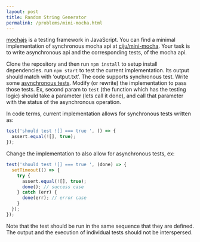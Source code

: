 ```yaml
---
layout: post
title: Random String Generator
permalink: /problems/mini-mocha.html
---
```



[mochajs](http://mochajs.org/) is a testing framework in JavaScript. You can find a minimal implementation of synchronous mocha api at [ciju/mini-mocha](https://github.com/ciju/mini-mocha). Your task is to write asynchronous api and the corresponding tests, of the mocha api.

Clone the repository and then run `npm install` to setup install dependencies. run `npm start` to test the current implementation. Its output should match with ‘output.txt’. The code supports synchronous test. Write some [asynchronous tests](http://mochajs.org/#asynchronous-code). Modify (or rewrite) the implementation to pass those tests. Ex, second param to `test` (the function which has the testing logic) should take a parameter (lets call it done), and call that parameter with the status of the asynchronous operation.

In code terms, current implementation allows for synchronous tests written as:

```javascript
test('should test ![] === true ', () => {
  assert.equal(![], true);
});
```

Change the implementation to also allow for asynchronous tests, ex:

```javascript
test('should test ![] === true ', (done) => {
  setTimeout(() => {
    try {
      assert.equal(![], true);
      done(); // success case
    } catch (err) {
      done(err); // error case
    }
  });
});
```

Note that the test should be run in the same sequence that they are defined. The output and the execution of individual tests should not be interspersed.
